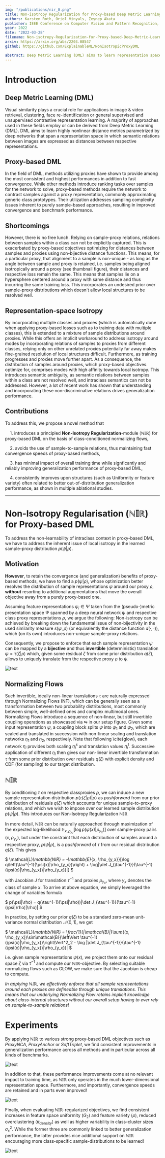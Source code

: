 ```yaml
---
img: "/publications/nir_0.png"
title: Non-isotropy Regularization for Proxy-based Deep Metric Learning
authors: Karsten Roth, Oriol Vinyals, Zeynep Akata
publisher: IEEE Conference on Computer Vision and Pattern Recognition, CVPR
year: 2022
date: "2022-03-28"
filename: Non-isotropy-Regularization-for-Proxy-based-Deep-Metric-Learning
arxiv: https://arxiv.org/abs/2203.08547
github: https://github.com/ExplainableML/NonIsotropicProxyDML

abstract: Deep Metric Learning (DML) aims to learn representation spaces on which semantic relations can simply be expressed through predefined distance metrics. Best performing approaches commonly leverage class proxies as sample stand-ins for better convergence and generalization. However, these proxy-methods solely optimize for sample-proxy distances. Given the inherent non-bijectiveness of used distance functions, this can induce locally isotropic sample distributions, leading to crucial semantic context being missed due to difficulties resolving local structures and intraclass relations between samples. To alleviate this problem, we propose non-isotropy regularization (NIR) for proxy-based Deep Metric Learning. By leveraging Normalizing Flows, we enforce unique translatability of samples from their respective class proxies. This allows us to explicitly induce a non-isotropic distribution of samples around a proxy to optimize for. In doing so, we equip proxy-based objectives to better learn local structures. Extensive experiments highlight consistent generalization benefits of NIR while achieving competitive and state-of-the-art performance on the standard benchmarks CUB200-2011, Cars196 and Stanford Online Products. In addition, we find the superior  convergence properties of proxy-based methods to still be retained or even improved, making NIR very attractive for practical usage.
---
```


# Introduction
## Deep Metric Learning (DML)
Visual similarity plays a crucial role for applications in image & video retrieval, clustering, face re-identification or general supervised and unsupervised contrastive representation learning. 
A majority of approaches used in these fields employ or can be derived from Deep Metric Learning (DML). 
DML aims to learn highly nonlinear distance metrics parametrized by deep networks that span a representation space in which semantic relations between images are expressed as distances between respective representations.

## Proxy-based DML
In the field of DML, methods utilizing proxies have shown to provide among the most consistent and highest performances in addition to fast convergence. 
While other methods introduce ranking tasks over samples for the network to solve, proxy-based methods require the network to contrast samples against a proxy representation, commonly approximating generic class prototypes. Their utilization addresses sampling complexity issues inherent to purely sample-based approaches, resulting in improved convergence and benchmark performance. 

## Shortcomings
However, there is no free lunch. Relying on sample-proxy relations, relations between samples within a class can not be explicitly captured. This is exacerbated by proxy-based objectives optimizing for distances between samples and proxies using non-bijective distance functions. This means, for a particular proxy, that alignment to a sample is non-unique - as long as the angle between sample and proxy is retained, i.e. samples being aligned isotropically around a proxy (see thumbnail figure), their distances and respective loss remain the same. This means that samples lie on a hypersphere centered around a proxy with same distance and thus incurring the same training loss. This incorporates an undesired prior over sample-proxy distributions which doesn't allow local structures to be resolved well.

## Representation-space Isotropy
By incorporating multiple classes and proxies (which is automatically done when applying proxy-based losses such as to training data with multiple classes), this is extended to a mixture of sample distributions around proxies. While this offers an implicit workaround to address isotropy around modes by incorporating relations of samples to proxies from different classes, relying only on other unrelated proxies potentially far away makes fine-grained resolution of local structures difficult. Furthermore, as training progresses and proxies move further apart. As a consequence, the distribution of samples around proxies, which proxy-based objectives optimize for, comprises modes with high affinity towards local isotropy.
This introduces semantic ambiguity, as semantic relations between samples within a class are not resolved well, and intraclass semantics can not be addressed. 
However, a lot of recent work has shown that understanding and incorporating these non-discriminative relations drives generalization performance.

## Contributions
To address this, we propose a novel method that

&nbsp;&nbsp;&nbsp;&nbsp;1. introduces a principled **Non-Isotropy Regularization**-module ($\mathbb{NIR}$) for proxy-based DML on the basis of class-conditioned normalizing flows,

&nbsp;&nbsp;&nbsp;&nbsp;2. avoids the use of sample-to-sample relations, thus maintaining fast convergence speeds of proxy-based methods,

&nbsp;&nbsp;&nbsp;&nbsp;3. has minimal impact of overall training time while signficantly and reliably improving generalization performance of proxy-based DML,

&nbsp;&nbsp;&nbsp;&nbsp;4. consistently improves upon structures (such as Uniformity or feature variety) often related to better out-of-distribution generalization performance, as shown in multiple ablational studies.


---

# Non-Isotropy Regularisation ($\mathbb{NIR}$) for Proxy-based DML
To address the non-learnability of intraclass context in proxy-based DML, we have to address the inherent issue of local isotropy in the learned sample-proxy distribution $p(\psi|\rho)$. 

## Motivation
**However**, to retain the convergence (and generalization) benefits of proxy-based methods, we have to find a $p(\psi|\rho)$, whose optimization better resolves the distribution of sample representations $\psi$ around our proxy $\rho$, **without** resorting to additional augmentations that move the overall objective away from a purely proxy-based one.

Assuming feature representations $\psi_i\in\Psi$ taken from the (pseudo-)metric presentation space $\Psi$ spanned by a deep neural network $\psi$ and respective class proxy representations $\rho$, we argue the following:
Non-isotropy can be achieved by breaking down the fundamental issue of non-bijectivity in the used similarity measure $s(\psi, \rho)$ (or equivalently the distance function $d(\cdot, \cdot)$), which (on its own) introduces non-unique sample-proxy relations.

Consequently, we propose to enforce that each sample representation $\psi$ can be mapped by a **bijective** and thus **invertible** (deterministic) translation $\psi = \tau(\zeta|\rho)$ which, given some residual $\zeta$ from some prior distribution $q(\zeta)$, allows to uniquely translate from the respective proxy $\rho$ to $\psi$. 

![text](../../public/publications/CVPR2022_NonIsotropyRegularization/setup.png)

## Normalizing Flows
Such invertible, ideally non-linear translations $\tau$ are naturally expressed through Normalizing Flows (NF), which can be generally seen as a transformation between two probability distributions, most commonly between simple, well-defined ones and complex multimodal ones.
Normalizing Flows introduce a sequence of non-linear, but still invertible coupling operations as showcased via $\leftrightharpoons$ in our setup figure. Given some input representation $\psi$, a coupling block splits $\psi$ into $\psi_1$ and $\psi_2$, which are scaled and translated in succession with non-linear scaling and translation networks $\eta_1$ and $\eta_2$, respectively. Note that following \cite{glow}, each network $\eta_i$ provides both scaling $\eta_i^s$ and translation values $\eta_i^t$.
Successive application of different $\eta_i$ then gives our non-linear invertible transformation $\tau$ from some prior distribution over residuals $q(\zeta)$ with explicit density and CDF (for sampling) to our target distribution. 

## $\mathbb{NIR}$
By conditioning $\tau$ on respective classproxies $\rho$, we can induce a new sample representation distribution $p(\tau(\zeta|\rho)|\rho)$ as *pushforward* from our prior distribution of residuals $q(\zeta)$ which accounts for unique sample-to-proxy relations, and which we wish to impose over our learned sample distribution $p(\psi|\rho)$. This introduces our Non-Isotropy Regularization $\mathbb{NIR}$

In more detail, $\mathbb{NIR}$ can be naturally approached through maximization of the expected log-likelihood $\mathbb{E}_{x, \rho_{y_x}}\left[\log p\left(\psi(x)|\rho_{y_x}\right)\right]$ over sample-proxy pairs $(x, \rho_{y_x})$, but under the constraint that each distribution of samples around a respective proxy, $p(\psi|\rho)$, is a *pushforward* of $\tau$ from our residual distribution $q(\zeta)$. This gives 

$
\mathcal{L}_\mathbb{NIR} = -\mathbb{E}_{x, \rho_{y_x}}[\log q\left(\tau^{-1}(\psi(x)|\rho_{y_x})\right) + \log|\det J_{\tau^{-1}}(\tau^{-1}(\psi(x)|\rho_{y_x})|\rho_{y_x})|]
$

with Jacobian $J$ for translation $\tau^{-1}$ and proxies $\rho_{y_x}$, where $y_x$ denotes the class of sample $x$. To arrive at above equation, we simply leveraged the change of variables formula

$
p(\psi|\rho) = q(\tau^{-1}(\psi|\rho))|\det J_{\tau^{-1}}(\tau^{-1}(\psi|\rho)|\rho)|
$

In practice, by setting our prior $q(\zeta)$ to be a standard zero-mean unit-variance normal distribution $\mathcal{N}(0, 1)$, we get

$
\mathcal{L}_\mathbb{NIR} = \frac{1}{|\mathcal{B}|}\sum_{(x, \rho_{y_x})\sim\mathcal{B}}\left\Vert \tau^{-1}(\psi(x)|\rho_{y_x})\right\Vert^2_2 - \log |\det J_{\tau^{-1}}(\tau^{-1}(\psi(x)|\rho_{y_x})|\rho_{y_x})|
$

i.e. given sample representations $\psi(x)$, we project them onto our residual space $\zeta$ via $\tau^{-1}$ and compute our $\mathbb{NIR}$-objective. By selecting suitable normalizing flows such as GLOW, we make sure that the Jacobian is cheap to compute.

*In applying $\mathbb{NIR}$, we effectively enforce that all sample representations around each proxies are defineable through unique translations. This means that our underlying Normalizing Flow retains implicit knowledge about class-internal structures without our overall setup having to ever rely on sample-to-sample relations!*


# Experiments

By applying $\mathbb{NIR}$ to various strong proxy-based DML objectives such as *ProxyNCA*, *ProxyAnchor* or *SoftTriplet*, we find consistent improvements in generalization performance across all methods and in particular across all kinds of benchmarks.

![text](../../public/publications/CVPR2022_NonIsotropyRegularization/performance.png)

In addition to that, these performance improvements come at no relevant impact to training time, as $\mathbb{NIR}$ only operates in the much lower-dimensional representation space. Furthermore, and importantly, convergence speeds are retained and in parts even improved!

![text](../../public/publications/CVPR2022_NonIsotropyRegularization/convergence_vert.png)

Finally, when evaluating $\mathbb{NIR}$-regularized objectives, we find consistent increases in feature space uniformity ($G_2$) and feature variety ($\rho$), reduced overclustering ($\pi_\text{density}$) as well as higher variability in class-cluster sizes $\sigma_\kappa^2$. While the former three are commonly linked to better generalization performance, the latter provides nice additional support on $\mathbb{NIR}$ encouraging more class-specific sample-distributions to be learned!

![text](../../public/publications/CVPR2022_NonIsotropyRegularization/structure.png)